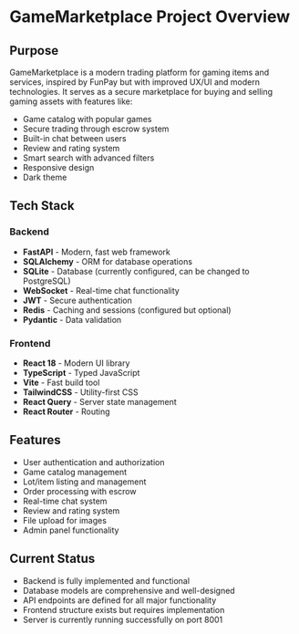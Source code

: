 # GameMarketplace Project Overview

## Purpose
GameMarketplace is a modern trading platform for gaming items and services, inspired by FunPay but with improved UX/UI and modern technologies. It serves as a secure marketplace for buying and selling gaming assets with features like:

- Game catalog with popular games
- Secure trading through escrow system
- Built-in chat between users
- Review and rating system
- Smart search with advanced filters
- Responsive design
- Dark theme

## Tech Stack

### Backend
- **FastAPI** - Modern, fast web framework
- **SQLAlchemy** - ORM for database operations
- **SQLite** - Database (currently configured, can be changed to PostgreSQL)
- **WebSocket** - Real-time chat functionality
- **JWT** - Secure authentication
- **Redis** - Caching and sessions (configured but optional)
- **Pydantic** - Data validation

### Frontend
- **React 18** - Modern UI library
- **TypeScript** - Typed JavaScript
- **Vite** - Fast build tool
- **TailwindCSS** - Utility-first CSS
- **React Query** - Server state management
- **React Router** - Routing

## Features
- User authentication and authorization
- Game catalog management
- Lot/item listing and management
- Order processing with escrow
- Real-time chat system
- Review and rating system
- File upload for images
- Admin panel functionality

## Current Status
- Backend is fully implemented and functional
- Database models are comprehensive and well-designed
- API endpoints are defined for all major functionality
- Frontend structure exists but requires implementation
- Server is currently running successfully on port 8001